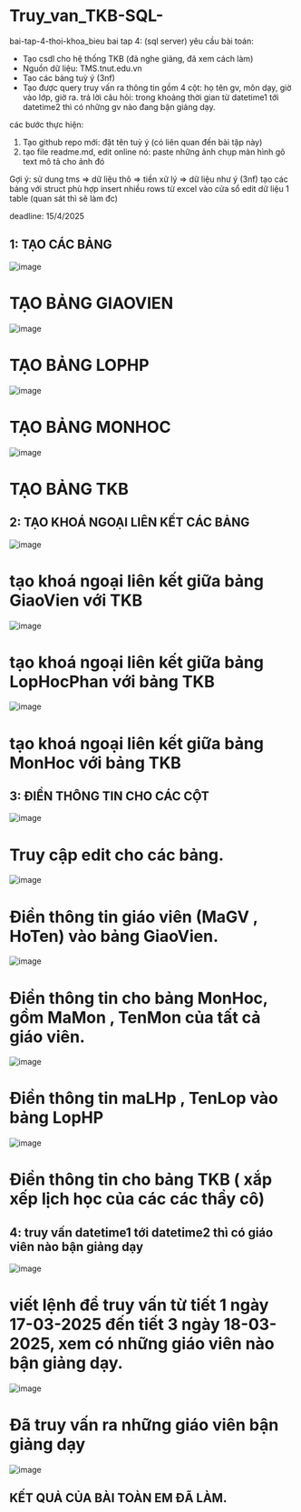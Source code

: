# Truy_van_TKB-SQL-
bai-tap-4-thoi-khoa_bieu
bai tap 4: (sql server)
yêu cầu bài toán:
 - Tạo csdl cho hệ thống TKB (đã nghe giảng, đã xem cách làm)
 - Nguồn dữ liệu: TMS.tnut.edu.vn
 - Tạo các bảng tuỳ ý (3nf)
 - Tạo được query truy vấn ra thông tin gồm 4 cột: họ tên gv, môn dạy, giờ vào lớp, giờ ra.
   trả lời câu hỏi: trong khoảng thời gian từ datetime1 tới datetime2 thì có những gv nào đang bận giảng dạy.

các bước thực hiện:
1. Tạo github repo mới: đặt tên tuỳ ý (có liên quan đến bài tập này)
2. tạo file readme.md, edit online nó:
   paste những ảnh chụp màn hình
   gõ text mô tả cho ảnh đó

Gợi ý:
  sử dung tms => dữ liệu thô => tiền xử lý => dữ liệu như ý (3nf)
  tạo các bảng với struct phù hợp
  insert nhiều rows từ excel vào cửa sổ edit dữ liệu 1 table (quan sát thì sẽ làm đc)
  

deadline: 15/4/2025

## 1: TẠO CÁC BẢNG
![image](https://github.com/user-attachments/assets/f40c5411-a3c6-40b9-9cf4-b3429d5d1a74)
# TẠO BẢNG GIAOVIEN
![image](https://github.com/user-attachments/assets/d2d649f1-ddcc-479b-b3b7-d7090a32f7bc)
# TẠO BẢNG LOPHP
![image](https://github.com/user-attachments/assets/81305632-0605-4fe0-bbf4-3cbebb79fb36)
# TẠO BẢNG MONHOC
![image](https://github.com/user-attachments/assets/cb01f5c2-3bec-4800-af63-981ec2fe2bf8)
# TẠO BẢNG TKB

## 2: TẠO KHOÁ NGOẠI LIÊN KẾT CÁC BẢNG
![image](https://github.com/user-attachments/assets/5be751c7-c6a3-42c1-a384-323ae9d5e4dd)
# tạo khoá ngoại liên kết giữa bảng GiaoVien với TKB
![image](https://github.com/user-attachments/assets/eddbc26e-f90a-4a8e-8839-95121dbd610b)
# tạo khoá ngoại liên kết giữa bảng LopHocPhan với bảng TKB
![image](https://github.com/user-attachments/assets/4ac67664-bd48-4962-8d09-42ef5778e575)
# tạo khoá ngoại liên kết giữa bảng MonHoc với bảng TKB

## 3: ĐIỀN THÔNG TIN CHO CÁC CỘT
![image](https://github.com/user-attachments/assets/9f7dc19e-6283-42a6-b1cc-e96d61af8db1)
# Truy cập edit cho các bảng.
![image](https://github.com/user-attachments/assets/214853d9-759b-4a13-ad73-81ee748e9453)
# Điền thông tin giáo viên (MaGV , HoTen) vào bảng GiaoVien.
![image](https://github.com/user-attachments/assets/b59b53f4-6d03-4bc0-a0c1-6f26c93fc79f)
# Điền thông tin cho bảng MonHoc, gồm MaMon , TenMon của tất cả giáo viên.
![image](https://github.com/user-attachments/assets/5d41aab5-d71e-4903-b083-26beeff81469)
# Điền thông tin maLHp , TenLop vào bảng LopHP
![image](https://github.com/user-attachments/assets/1b9966a2-5f72-45e8-a411-ae562889d98b)
# Điền thông tin cho bảng TKB ( xắp xếp lịch học của các các thầy cô)

## 4: truy vấn datetime1 tới datetime2 thì có giáo viên nào bận giảng dạy
![image](https://github.com/user-attachments/assets/7dac718d-0460-454b-903e-050f7dbc8b30)
# viết lệnh để truy vấn từ tiết 1 ngày 17-03-2025 đến tiết 3 ngày 18-03-2025, xem có những giáo viên nào bận giảng dạy.
![image](https://github.com/user-attachments/assets/f1d6bc6d-2a0b-4426-bff4-e2458280613a)
# Đã truy vấn ra những giáo viên bận giảng dạy
![image](https://github.com/user-attachments/assets/5df9ec17-2b27-4c2f-aeb9-e1a6312ed694)
## KẾT QUẢ CỦA BÀI TOÀN EM ĐÃ LÀM.









